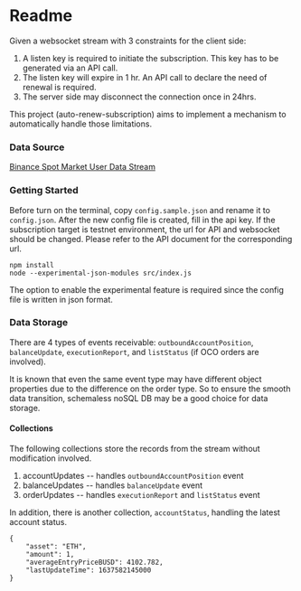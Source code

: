 # Readme

Given a websocket stream with 3 constraints for the client side:

1. A listen key is required to initiate the subscription. This key has to be generated via an API call.
2. The listen key will expire in 1 hr. An API call to declare the need of renewal is required.
3. The server side may disconnect the connection once in 24hrs.

This project (auto-renew-subscription) aims to implement a mechanism to automatically handle those limitations.

### Data Source

[Binance Spot Market User Data Stream](https://binance-docs.github.io/apidocs/spot/en/#user-data-streams)

### Getting Started

Before turn on the terminal, copy `config.sample.json` and rename it to `config.json`. After the new config file is created, fill in the api key. If the subscription target is testnet environment, the url for API and websocket should be changed. Please refer to the API document for the corresponding url.

```
npm install
node --experimental-json-modules src/index.js
```

The option to enable the experimental feature is required since the config file is written in json format.

### Data Storage

There are 4 types of events receivable: `outboundAccountPosition`, `balanceUpdate`, `executionReport`, and `listStatus` (if OCO orders are involved).

It is known that even the same event type may have different object properties due to the difference on the order type. So to ensure the smooth data transition, schemaless noSQL DB may be a good choice for data storage.

#### Collections

The following collections store the records from the stream without modification involved.

1. accountUpdates -- handles `outboundAccountPosition` event
2. balanceUpdates -- handles `balanceUpdate` event
3. orderUpdates -- handles `executionReport` and `listStatus` event

In addition, there is another collection, `accountStatus`, handling the latest account status.

```
{
	"asset": "ETH",
	"amount": 1,
	"averageEntryPriceBUSD": 4102.782,
	"lastUpdateTime": 1637582145000
}
```